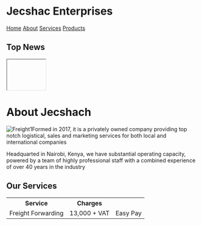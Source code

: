 <!Document html>
<html>
  <head>
    <title>Jecshac</title>
  </head>
  <body>
    <div class="container">
      <div class="header">
        <h1> Jecshac Enterprises</h1>
        <div class="topnav">
          <a href="#"> Home</a>
          <a href="#">About</a>
          <a href="#">Services</a>
          <a href="#">Products</a>
        </div>
      </div>
      <div class="container side">
        <h2>Top News</h2>
        <iframe width="101px" height="80px"> src="https://youtu.be/V0PcwSLNi4M"  </iframe>
      </div>
      <div class="Container middle">
        <div class="About">
          <h1> About Jecshach</h1>
          <img src="freight.png" alt="Freight1" 
          <p>Formed in 2017, it is a privately owned company providing top notch logistical, sales and marketing services for both local and international companies</p>
          <p>Headquarted in Nairobi, Kenya, we have substantial operating capacity, powered by a team of highly professional staff with a combined experience of over 40 years in                the industry
          </p>
        </div>
        <div class= "services">
          <div class="fa fa-home">
            <h2>Our Services</h2>
            <table>
              <tr><th>Service</th><th>Charges</th></tr>
              <tr><td>Freight Forwarding</td><td>13,000 + VAT</td><td>Easy Pay</td></tr>
            </table>
          </div>
    </div>
      </div>
  </body>
</html>
